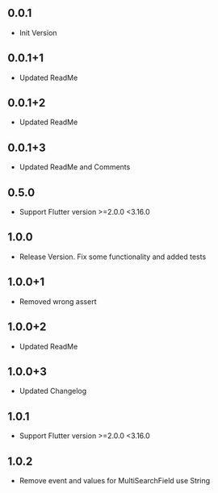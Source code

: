## 0.0.1
- Init Version
## 0.0.1+1
- Updated ReadMe
## 0.0.1+2
- Updated ReadMe
## 0.0.1+3
- Updated ReadMe and Comments
## 0.5.0
- Support Flutter version >=2.0.0 <3.16.0
## 1.0.0
- Release Version. Fix some functionality and added tests
## 1.0.0+1
- Removed wrong assert
## 1.0.0+2
- Updated ReadMe
## 1.0.0+3
- Updated Changelog
## 1.0.1
- Support Flutter version >=2.0.0 <3.16.0
## 1.0.2
- Remove event and values for MultiSearchField use String